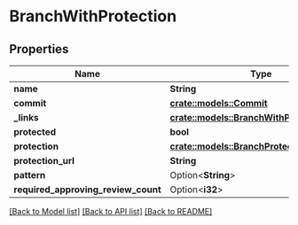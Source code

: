 # BranchWithProtection

## Properties

Name | Type | Description | Notes
------------ | ------------- | ------------- | -------------
**name** | **String** |  | 
**commit** | [**crate::models::Commit**](commit.md) |  | 
**_links** | [**crate::models::BranchWithProtectionLinks**](branch_with_protection__links.md) |  | 
**protected** | **bool** |  | 
**protection** | [**crate::models::BranchProtection**](branch-protection.md) |  | 
**protection_url** | **String** |  | 
**pattern** | Option<**String**> |  | [optional]
**required_approving_review_count** | Option<**i32**> |  | [optional]

[[Back to Model list]](../README.md#documentation-for-models) [[Back to API list]](../README.md#documentation-for-api-endpoints) [[Back to README]](../README.md)


